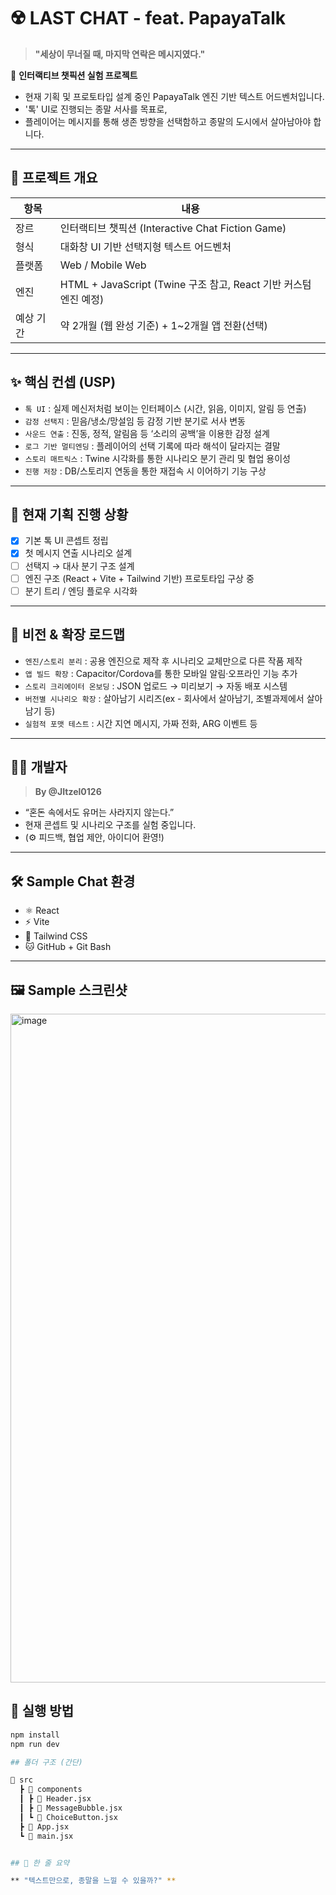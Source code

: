 # ☢️ LAST CHAT - feat. PapayaTalk

> **"세상이 무너질 때, 마지막 연락은 메시지였다."**

📱 **인터랙티브 챗픽션 실험 프로젝트**  
- 현재 기획 및 프로토타입 설계 중인 PapayaTalk 엔진 기반 텍스트 어드벤처입니다.
- '톡' UI로 진행되는 종말 서사를 목표로,
- 플레이어는 메시지를 통해 생존 방향을 선택함하고 종말의 도시에서 살아남아야 합니다.

---

## 🧭 프로젝트 개요
| 항목    | 내용                                                  |
| ----- | --------------------------------------------------- |
| 장르    | 인터랙티브 챗픽션 (Interactive Chat Fiction Game)           |
| 형식    | 대화창 UI 기반 선택지형 텍스트 어드벤처                             |
| 플랫폼   | Web / Mobile Web                                    |
| 엔진    | HTML + JavaScript (Twine 구조 참고, React 기반 커스텀 엔진 예정) |
| 예상 기간 | 약 2개월 (웹 완성 기준) + 1~2개월 앱 전환(선택)                    |

---

## ✨ 핵심 컨셉 (USP)
- `톡 UI` : 실제 메신저처럼 보이는 인터페이스 (시간, 읽음, 이미지, 알림 등 연출)
- `감정 선택지` : 믿음/냉소/망설임 등 감정 기반 분기로 서사 변동
- `사운드 연출` : 진동, 정적, 알림음 등 ‘소리의 공백’을 이용한 감정 설계
- `로그 기반 멀티엔딩` : 플레이어의 선택 기록에 따라 해석이 달라지는 결말
- `스토리 매트릭스` : Twine 시각화를 통한 시나리오 분기 관리 및 협업 용이성
- `진행 저장` : DB/스토리지 연동을 통한 재접속 시 이어하기 기능 구상

---

## 🧪 현재 기획 진행 상황

- [x] 기본 톡 UI 콘셉트 정립
- [x] 첫 메시지 연출 시나리오 설계
- [ ] 선택지 → 대사 분기 구조 설계
- [ ] 엔진 구조 (React + Vite + Tailwind 기반) 프로토타입 구상 중
- [ ] 분기 트리 / 엔딩 플로우 시각화

---

## 🚀 비전 & 확장 로드맵

- `엔진/스토리 분리` : 공용 엔진으로 제작 후 시나리오 교체만으로 다른 작품 제작
- `앱 빌드 확장` : Capacitor/Cordova를 통한 모바일 알림·오프라인 기능 추가
- `스토리 크리에이터 온보딩` : JSON 업로드 → 미리보기 → 자동 배포 시스템
- `버전별 시나리오 확장` : 살아남기 시리즈(ex - 회사에서 살아남기, 조별과제에서 살아남기 등)
- `실험적 포맷 테스트` : 시간 지연 메시지, 가짜 전화, ARG 이벤트 등

---

## 👨‍💻 개발자

> **By @JItzel0126**
- “혼돈 속에서도 유머는 사라지지 않는다.”
- 현재 콘셉트 및 시나리오 구조를 실험 중입니다.
- (⚙️ 피드백, 협업 제안, 아이디어 환영!)

---

## 🛠 Sample Chat 환경

- ⚛ React
- ⚡ Vite
- 🎨 Tailwind CSS
- 🐱 GitHub + Git Bash

---

## 🖼 Sample 스크린샷

<img width="822" height="1070" alt="image" src="https://github.com/user-attachments/assets/84450d44-05f6-4eef-b9b0-13d497acd28f" />



## 🧭 실행 방법

```bash
npm install
npm run dev

## 폴더 구조 (간단)

📁 src
  ┣ 📁 components
  ┃ ┣ 📄 Header.jsx
  ┃ ┣ 📄 MessageBubble.jsx
  ┃ ┗ 📄 ChoiceButton.jsx
  ┣ 📄 App.jsx
  ┗ 📄 main.jsx


## 📣 한 줄 요약

** "텍스트만으로, 종말을 느낄 수 있을까?" **

